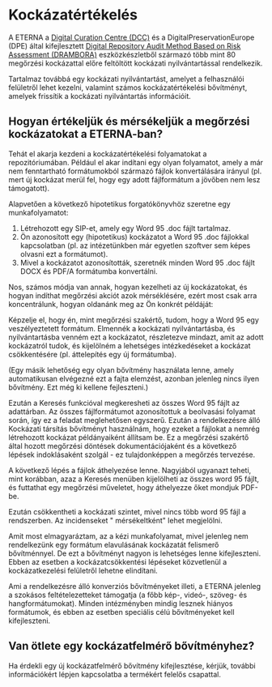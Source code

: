 # Kockázatértékelés

A ETERNA a [Digital Curation Centre (DCC)](http://www.dcc.ac.uk) és a DigitalPreservationEurope (DPE) által kifejlesztett  [Digital Repository Audit Method Based on Risk Assessment (DRAMBORA)](http://www.repositoryaudit.eu) eszközkészletből származó több mint 80 megőrzési kockázattal előre feltöltött kockázati nyilvántartással rendelkezik.

Tartalmaz továbbá egy kockázati nyilvántartást, amelyet a felhasználói felületről lehet kezelni, valamint számos kockázatértékelési bővítményt, amelyek frissítik a kockázati nyilvántartás információit.

## Hogyan értékeljük és mérsékeljük a megőrzési kockázatokat a ETERNA-ban?

Tehát el akarja kezdeni a kockázatértékelési folyamatokat a repozitóriumában. Például el akar indítani egy olyan folyamatot, amely a már nem fenntartható formátumokból származó fájlok konvertálására irányul (pl. mert új kockázat merül fel, hogy egy adott fájlformátum a jövőben nem lesz támogatott).

Alapvetően a következő hipotetikus forgatókönyvhöz szeretne egy munkafolyamatot:

1. Létrehozott egy SIP-et, amely egy Word 95 .doc fájlt tartalmaz.
1. Ön azonosított egy (hipotetikus) kockázatot a Word 95 .doc fájlokkal kapcsolatban (pl. az intézetünkben már egyetlen szoftver sem képes olvasni ezt a formátumot).
1. Mivel a kockázatot azonosították, szeretnék minden Word 95 .doc fájlt DOCX és PDF/A formátumba konvertálni.

Nos, számos módja van annak, hogyan kezelheti az új kockázatokat, és hogyan indíthat megőrzési akciót azok mérséklésére, ezért most csak arra koncentrálunk, hogyan oldanánk meg az Ön konkrét példáját:

Képzelje el, hogy én, mint megőrzési szakértő, tudom, hogy a Word 95 egy veszélyeztetett formátum. Elmennék a kockázati nyilvántartásba, és nyilvántartásba venném ezt a kockázatot, részletezve mindazt, amit az adott kockázatról tudok, és kijelölném a lehetséges intézkedéseket a kockázat csökkentésére (pl. áttelepítés egy új formátumba).

(Egy másik lehetőség egy olyan bővítmény használata lenne, amely automatikusan elvégezné ezt a fajta elemzést, azonban jelenleg nincs ilyen bővítmény. Ezt még ki kellene fejleszteni.)

Ezután a Keresés funkcióval megkeresheti az összes Word 95 fájlt az adattárban. Az összes fájlformátumot azonosítottuk a beolvasási folyamat során, így ez a feladat meglehetősen egyszerű. Ezután a rendelkezésre álló Kockázati társítás bővítményt használnám, hogy ezeket a fájlokat a nemrég létrehozott kockázat példányaiként állítsam be. Ez a megőrzési szakértő által hozott megőrzési döntések dokumentációjaként és a következő lépések indoklásaként szolgál - ez tulajdonképpen a megőrzés tervezése.

A következő lépés a fájlok áthelyezése lenne. Nagyjából ugyanazt teheti, mint korábban, azaz a Keresés menüben kijelölheti az összes word 95 fájlt, és futtathat egy megőrzési műveletet, hogy áthelyezze őket mondjuk PDF-be.

Ezután csökkentheti a kockázati szintet, mivel nincs több word 95 fájl a rendszerben. Az incidenseket " mérsékeltként" lehet megjelölni.

Amit most elmagyaráztam, az a kézi munkafolyamat, mivel jelenleg nem rendelkezünk egy formátum elavulásának kockázatát felismerő bővítménnyel. De ezt a bővítményt nagyon is lehetséges lenne kifejleszteni. Ebben az esetben a kockázatcsökkentési lépéseket közvetlenül a kockázatkezelési felületről lehetne elindítani.

Ami a rendelkezésre álló konverziós bővítményeket illeti, a ETERNA jelenleg a szokásos feltételezetteket támogatja (a főbb kép-, videó-, szöveg- és hangformátumokat). Minden intézményben mindig lesznek hiányos formátumok, és ebben az esetben speciális célú bővítményeket kell kifejleszteni.

## Van ötlete egy kockázatfelmérő bővítményhez?

Ha érdekli egy új kockázatfelmérő bővítmény kifejlesztése, kérjük, további információkért lépjen kapcsolatba a termékért felelős csapattal.
